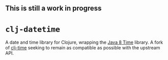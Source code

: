 ## This is still a work in progress

# `clj-datetime` 


A date and time library for Clojure, wrapping the [Java 8 Time](https://docs.oracle.com/javase/8/docs/api/java/time/package-frame.html) library.  A fork of [clj-time](https://github.com/clj-time/clj-time) seeking to remain as compatible as possible with the upstream API.


